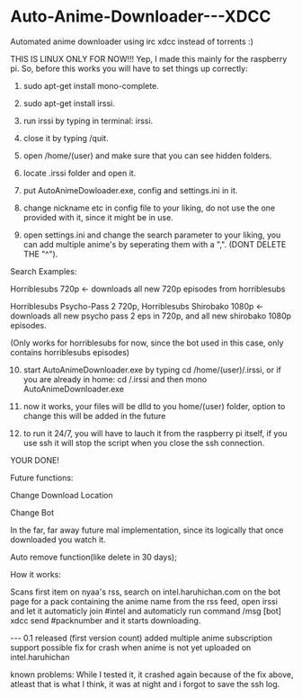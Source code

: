 Auto-Anime-Downloader---XDCC
============================

Automated anime downloader using irc xdcc instead of torrents :)

THIS IS LINUX ONLY FOR NOW!!!
Yep, I made this mainly for the raspberry pi.
So, before this works you will have to set things up correctly:

1. sudo apt-get install mono-complete.

2. sudo apt-get install irssi.

3. run irssi by typing in terminal: irssi.

4. close it by typing /quit.

5. open /home/(user) and make sure that you can see hidden folders.

6. locate .irssi folder and open it.

7. put AutoAnimeDowloader.exe, config and settings.ini in it.

8. change nickname etc in config file to your liking, do not use the one provided with it, since it might be in use.

9. open settings.ini and change the search parameter to your liking, you can add multiple anime's by seperating them with a ",".
(DONT DELETE THE "^"). 

Search Examples: 

Horriblesubs 720p <- downloads all new 720p episodes from horriblesubs

Horriblesubs Psycho-Pass 2 720p, Horriblesubs Shirobako 1080p <-downloads all new psycho pass 2 eps in 720p, 
and all new shirobako 1080p episodes.

(Only works for horriblesubs for now, since the bot used in this case, only contains horriblesubs episodes)

10. start AutoAnimeDownloader.exe by typing cd /home/(user)/.irssi, or if you are already in home: cd /.irssi 
and then mono AutoAnimeDownloader.exe

11. now it works, your files will be dlld to you home/(user) folder, option to change this will be added in the future

12. to run it 24/7, you will have to lauch it from the raspberry pi itself, if you use ssh it will
stop the script when you close the ssh connection.

YOUR DONE!


Future functions:

Change Download Location 

Change Bot

In the far, far away future mal implementation, since its logically that once downloaded you watch it.

Auto remove function(like delete in 30 days);

How it works:

Scans first item on nyaa's rss, search on intel.haruhichan.com on the bot page for a pack containing the 
anime name from the rss feed, open irssi and let it automaticly join #intel and automaticly run command 
/msg [bot] xdcc send #packnumber and it starts downloading.

--- 0.1 released (first version count)
added multiple anime subscription support
possible fix for crash when anime is not yet uploaded on intel.haruhichan

known problems:
While I tested it, it crashed again because of the fix above, atleast that is what I think, it was at night and i forgot to save the ssh log.
